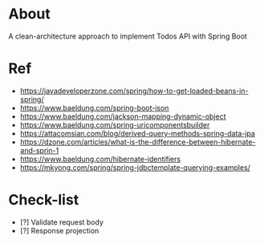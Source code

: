 # About

A clean-architecture approach to implement Todos API with Spring Boot 

# Ref

- https://javadeveloperzone.com/spring/how-to-get-loaded-beans-in-spring/
- https://www.baeldung.com/spring-boot-json
- https://www.baeldung.com/jackson-mapping-dynamic-object
- https://www.baeldung.com/spring-uricomponentsbuilder
- https://attacomsian.com/blog/derived-query-methods-spring-data-jpa
- https://dzone.com/articles/what-is-the-difference-between-hibernate-and-sprin-1
- https://www.baeldung.com/hibernate-identifiers
- https://mkyong.com/spring/spring-jdbctemplate-querying-examples/

# Check-list

- [?] Validate request body
- [?] Response projection
